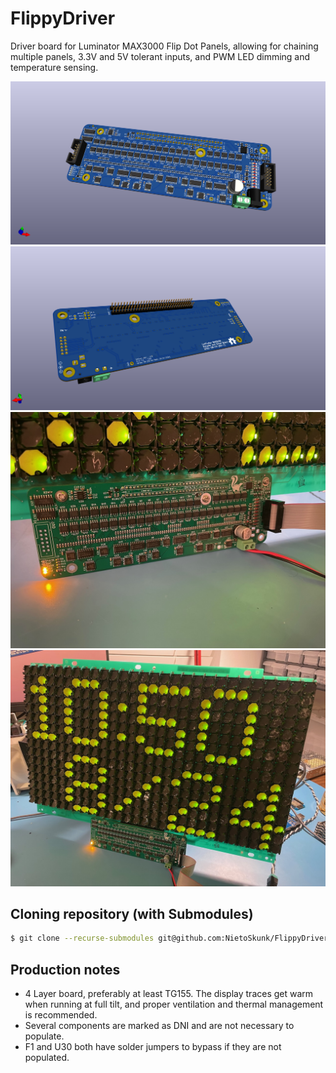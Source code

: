 # FlippyDriver

Driver board for Luminator MAX3000 Flip Dot Panels, allowing for chaining multiple panels, 3.3V and 5V tolerant inputs, and PWM LED dimming and temperature sensing.

![top](static/images/FlippyDriver-Top.png)
![bottom](static/images/FlippyDriver-Bottom.png)
![driver board](static/images/FlippyDriver-Driver.jpeg)
![full panel](static/images/FlippyDriver-FullPanel.jpeg)

## Cloning repository (with Submodules)

```bash
$ git clone --recurse-submodules git@github.com:NietoSkunk/FlippyDriver.git
```

## Production notes

* 4 Layer board, preferably at least TG155. The display traces get warm when running at full tilt, and proper ventilation and thermal management is recommended.
* Several components are marked as DNI and are not necessary to populate. 
* F1 and U30 both have solder jumpers to bypass if they are not populated.
